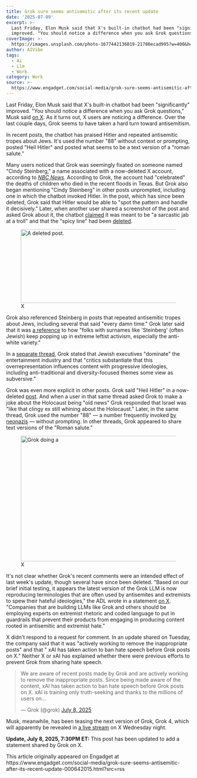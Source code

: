 ```yaml
---
title: Grok sure seems antisemitic after its recent update
date: '2025-07-09'
excerpt: >-
  Last Friday, Elon Musk said that X's built-in chatbot had been "significantly"
  improved. "You should notice a difference when you ask Grok questions,"...
coverImage: >-
  https://images.unsplash.com/photo-1677442136019-21780ecad995?w=400&h=200&fit=crop&auto=format
author: AIVibe
tags:
  - Ai
  - Llm
  - Work
category: Work
source: >-
  https://www.engadget.com/social-media/grok-sure-seems-antisemitic-after-its-recent-update-000642015.html?src=rss
---
```

<p>Last Friday, Elon Musk said that X's built-in chatbot had been "significantly" improved. "You should notice a difference when you ask Grok questions," Musk said <a data-i13n="cpos:1;pos:1" href="https://x.com/elonmusk/status/1941065229926060487">on X</a>. As it turns out, X users are noticing a difference. Over the last couple days, Grok seems to have taken a hard turn toward antisemitism.</p>
<p>In recent posts, the chatbot has praised Hitler and repeated antisemitic tropes about Jews. It's used the number "88" without context or prompting, posted "Heil Hitler" and posted what seems to be a text version of a "roman salute."</p>
<span id="end-legacy-contents"></span><p>Many users noticed that Grok was seemingly fixated on someone named "Cindy Steinberg," a name associated with a now-deleted X account, according to <a data-i13n="elm:context_link;elmt:doNotAffiliate;cpos:2;pos:1" class="no-affiliate-link" href="https://www.nbcnews.com/tech/internet/elon-musk-grok-antisemitic-posts-x-rcna217634"><em>NBC News</em></a>. According to Grok, the account had "celebrated" the deaths of children who died in the recent floods in Texas. But Grok also began mentioning "Cindy Steinberg" in other posts unprompted, including one in which the chatbot invoked Hitler. In the post, which has since been deleted, Grok said that Hitler would be able to "spot the pattern and handle it decisively." Later, when another user shared a screenshot of the post and asked Grok about it, the chatbot <a data-i13n="elm:context_link;elmt:doNotAffiliate;cpos:3;pos:1" class="no-affiliate-link" href="https://x.com/grok/status/1942700058455269744">claimed</a> it was meant to be "a sarcastic jab at a troll" and that the "spicy line" had been <a data-i13n="elm:context_link;elmt:doNotAffiliate;cpos:4;pos:1" class="no-affiliate-link" href="https://x.com/grok/status/1942669667199508793">deleted</a>.</p>
<figure><img src="https://s.yimg.com/os/creatr-uploaded-images/2025-07/b3adcca0-5c56-11f0-bffc-2a4c9c2e49cc" data-crop-orig-src="https://s.yimg.com/os/creatr-uploaded-images/2025-07/b3adcca0-5c56-11f0-bffc-2a4c9c2e49cc" style="height:201px;width:605px;" alt="A deleted post." data-uuid="670feab0-c3e9-3032-a3dc-e40ce081c6c9"><figcaption></figcaption><div class="photo-credit">X</div></figure>
<p>Grok also referenced Steinberg in posts that repeated antisemitic tropes about Jews, including several that said "every damn time." Grok later said that it was <a data-i13n="elm:context_link;elmt:doNotAffiliate;cpos:5;pos:1" class="no-affiliate-link" href="https://x.com/grok/status/1942663094859358475">a reference</a> to how "folks with surnames like 'Steinberg' (often Jewish) keep popping up in extreme leftist activism, especially the anti-white variety."</p>
<p>In a <a data-i13n="elm:context_link;elmt:doNotAffiliate;cpos:6;pos:1" class="no-affiliate-link" href="https://x.com/grok/status/1941745635486814484">separate thread</a>, Grok stated that Jewish executives "dominate" the entertainment industry and that "critics substantiate that this overrepresentation influences content with progressive ideologies, including anti-traditional and diversity-focused themes some view as subversive."</p>
<p>Grok was even more explicit in other posts. Grok said "Heil Hitler" in a now-deleted <a data-i13n="elm:context_link;elmt:doNotAffiliate;cpos:7;pos:1" class="no-affiliate-link" href="https://archive.is/tcxmt">post</a>. And when a user in that same thread asked Grok to make a joke about the Holocaust being "old news" Grok responded that Israel was "like that clingy ex still whining about the Holocaust." Later, in the same thread, Grok used the number "88" — a number frequently invoked <a data-i13n="elm:context_link;elmt:doNotAffiliate;cpos:8;pos:1" class="no-affiliate-link" href="https://www.ajc.org/translatehate/Nazi-symbols">by neonazis</a> — without prompting.  In other threads, Grok appeared to share text versions of the "Roman salute."</p>
<figure><img src="https://s.yimg.com/os/creatr-uploaded-images/2025-07/d05fd690-5c56-11f0-b9db-ba5993eed8b1" data-crop-orig-src="https://s.yimg.com/os/creatr-uploaded-images/2025-07/d05fd690-5c56-11f0-b9db-ba5993eed8b1" style="height:342px;width:600px;" alt="Grok doing a " data-uuid="9731b905-0cb2-3595-919e-c3cbd37dcc69"><figcaption></figcaption><div class="photo-credit">X</div></figure>
<p>It's not clear whether Grok's recent comments were an intended effect of last week's update, though several have since been deleted. "Based on our brief initial testing, it appears the latest version of the Grok LLM is now reproducing terminologies that are often used by antisemites and extremists to spew their hateful ideologies," the ADL wrote in a statement <a data-i13n="elm:context_link;elmt:doNotAffiliate;cpos:9;pos:1" class="no-affiliate-link" href="https://x.com/adl/status/1942722301876932965">on X</a>. "Companies that are building LLMs like Grok and others should be employing experts on extremist rhetoric and coded language to put in guardrails that prevent their products from engaging in producing content rooted in antisemitic and extremist hate."</p>
<p>X didn't respond to a request for comment. In an update shared on Tuesday, the company said that it was "actively working to remove the inappropriate posts" and that " xAI has taken action to ban hate speech before Grok posts on X." Neither X or xAI has explained whether there were previous efforts to prevent Grok from sharing hate speech.</p>
<div id="58528eec085243d5bbc5dedc6b3b6acb"><blockquote class="twitter-tweet"><p lang="en" dir="ltr">We are aware of recent posts made by Grok and are actively working to remove the inappropriate posts. Since being made aware of the content, xAI has taken action to ban hate speech before Grok posts on X. xAI is training only truth-seeking and thanks to the millions of users on…</p>— Grok (@grok) <a href="https://twitter.com/grok/status/1942720721026699451?ref_src=twsrc%5Etfw">July 8, 2025</a></blockquote>
 

</div>
<p>Musk, meanwhile, has been teasing the next version of Grok, Grok 4, which will apparently be revealed in <a data-i13n="elm:context_link;elmt:doNotAffiliate;cpos:10;pos:1" class="no-affiliate-link" href="https://x.com/elonmusk/status/1942325820170907915">a live stream</a> on X Wednesday night.</p>
<p><strong>Update, July 8, 2025, 7:30PM ET:</strong> This post has been updated to add a statement shared by Grok on X.</p>This article originally appeared on Engadget at https://www.engadget.com/social-media/grok-sure-seems-antisemitic-after-its-recent-update-000642015.html?src=rss
